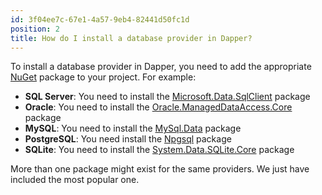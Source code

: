 ```yaml
---
id: 3f04ee7c-67e1-4a57-9eb4-82441d50fc1d
position: 2
title: How do I install a database provider in Dapper?
---
```


To install a database provider in Dapper, you need to add the appropriate [NuGet](https://www.nuget.org/) package to your project. For example:

- **SQL Server**: You need to install the [Microsoft.Data.SqlClient](https://www.nuget.org/packages/Microsoft.Data.SqlClient) package
- **Oracle**: You need to install the [Oracle.ManagedDataAccess.Core](https://www.nuget.org/packages/Oracle.ManagedDataAccess.Core) package
- **MySQL**: You need to install the [MySql.Data](https://www.nuget.org/packages/MySql.Data) package
- **PostgreSQL**: You need install the [Npgsql](https://www.nuget.org/packages/Npgsql) package
- **SQLite**: You need to install the [System.Data.SQLite.Core](https://www.nuget.org/packages/System.Data.SQLite.Core) package

More than one package might exist for the same providers. We just have included the most popular one.